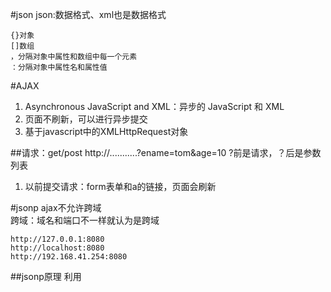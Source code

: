 
#json
json:数据格式、xml也是数据格式
	
	{}对象
	[]数组
	，分隔对象中属性和数组中每一个元素
	：分隔对象中属性名和属性值
 
#AJAX
1. Asynchronous JavaScript and XML：异步的 JavaScript 和 XML
2. 页面不刷新，可以进行异步提交
3. 基于javascript中的XMLHttpRequest对象

##请求：get/post
http://...........?ename=tom&age=10    ?前是请求，？后是参数列表  
1. 以前提交请求：form表单和a的链接，页面会刷新

#jsonp
ajax不允许跨域  
跨域：域名和端口不一样就认为是跨域  
	
	http://127.0.0.1:8080
	http://localhost:8080
	http://192.168.41.254:8080

##jsonp原理
	利用<script src="">发送跨域请求
	服务端调用客户端的方法，将数据以参数的方式返回来


#Ajax跨域请求成功，却进error方法的解决方法
1. 检查返回的数据是否是严格的json格式（有没有回车空格什么的）
2. 指定callBack名称（不指定ajax默认生成，容易出问题）
    
        客户端：
        dataType:"json",

        jsonp:"callback",//指定参数名称

        jsonpCallback:"successCallback"//指定回调函数名称

        服务端：
        String callback=req.getParameter("callback");
      
        PrintWriter pw = resp.getWriter();
		pw.write(json);
        json=callback + "(" +json + ")";  //一定要和前端的回调函数名称对应上对应上

        
        变化
        请求地址
        http://127.0.0.1:8080/jee_ServletCRUD2/search3.do?callback=successCallback&_=1541305816619

        successCallback([{"syno":"X001","bzqdw":"","typelist":[{"fname":"消炎","id":1}],"pdate":null,"bzq":0,"id":0,"mname":"头孢","zxflg":0,"cfflg":0},{"syno":"X002","bzqdw":"","typelist":[{"fname":"消炎","id":1},{"fname":"保健","id":2}],"pdate":null,"bzq":0,"id":0,"mname":"肾宝片","zxflg":0,"cfflg":0}])

        默认的

        http://127.0.0.1:8080/jee_ServletCRUD2/search3.do?callback=jQuery1101049561611191319055_1541306649252&_=1541306649253//ajax默认参数名称是callback，回调函数名称随机生成


#AJAX的几种写法
##js

        <script>
        var abc = new XMLHttpRequest();
        function callback(data) {

            //将JSON字符串转为JSON对象,加[]最外层是数组
            var all = eval("(" + data + ")");
            console.log(all);

            all.rows.forEach(element => {
                var tr=`<tr>
                    <td>${element.productid}</td>
                    <td>${element.unitcost}</td>
                </tr>`;
                document.getElementById('table').innerHTML+=tr;
            });
            


        }
        function add() {
            //对象的打开方法
            /*
               第一个参数：请求方式；get/post
                第二个参数：请求地址
                第三个参数：false：同步   true：异步
                第四、第五参数：用户名、密码 
            */
            abc.open("get", "../data/datagrid_data1.json", true);
            /*
                对象发送ajax请求
                参数：post请求时，所需要带的参数列表数据
            */
            abc.send(null);
            /*
                状态变化回调
                对象状态：0、1、2、3、4
                0服务器未初始化   1服务器连接已建立  2请求已接受   3请求处理中  4请求已完成且响应已就绪
                http状态：200~600       200  404   500   505   403  
                200 成功状态  404找不到资源  500服务器代码报错
            */
            abc.onreadystatechange = function () {

                if (abc.status == 200 && abc.readyState == 4) {
                    //abc.responseText 是响应回来的数据
                    callback(abc.responseText);
                }
            }
        }
    </script>

##JQ1

        $.ajax({
            url: "../data/datagrid_data1.json",//请求
            type: 'get',  //get或post方式
            data: { "ename": 'tom' },//请求参数常用两种 1、js对象 2、参数名=参数值&参数名=参数值。。。
            async: true,  //true 默认值 异步请求     false：异步的同步(虽然本身是异步，但线程会等待其回来)
            dataType: 'json',//返回的数据类型
            cache:false,//是否启用浏览器缓存
            success: function (data) { //4和200 即成功时触发，data就是响应数据
                console.log(data);
            },
            error: function (data) {
                console.log(data)
            }
        })

##JQ2

     $.get("../data/datagrid_data1.json", { ename: 'tom' }, function (data) {
            console.log(data);
        },"json");

##load

    <script>
        //load把ajax返回的文本放入选择器的元素中
        //$("#div1").load('../data/datagrid_data1.json');
        //还可以用来加载其它页面
        $("#div2").load('../html/aaa.html');
    </script>
        
